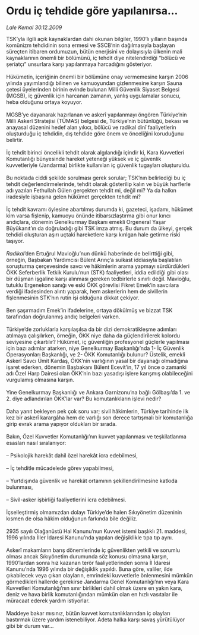 # Ordu iç tehdide göre yapılanırsa...

*Lale Kemal 30.12.2009*

<div class="yazi">TSK’yla ilgili açık kaynaklardan dahi okunan bilgiler, 1990’lı yılların başında komünizm tehdidinin sona ermesi ve SSCB’nin dağılmasıyla başlayan süreçten itibaren ordumuzun, bütün enerjisini ve dolayısıyla ülkenin mali kaynaklarının önemli bir bölümünü, iç tehdit diye nitelendirdiği “bölücü ve şeriatçı” unsurlara karşı yapılanmaya harcadığını gösteriyor. <br/><br/>Hükümetin, içeriğinin önemli bir bölümüne onay vermemesine karşın 2006 yılında yayımlandığı bilinen ve kamuoyundan gizlenmesine karşın Sauna çetesi üyelerinden birinin evinde bulunan Milli Güvenlik Siyaset Belgesi (MGSB), iç güvenlik için harcanan zamanın, yanlış uygulamalar sonucu, heba olduğunu ortaya koyuyor. <br/><br/>MGSB’ye dayanarak hazırlanan ve askerî yapılanmayı öngören Türkiye’nin Milli Askerî Stratejisi (TÜMAS) belgesi de, Türkiye’nin bütünlüğü, bekası ve anayasal düzenini hedef alan yıkıcı, bölücü ve radikal dinî faaliyetlerin oluşturduğu iç tehdidin, dış tehdide göre önem ve önceliğini koruduğunu belirtir. <br/><br/>İç tehdit birinci öncelikli tehdit olarak algılandığı içindir ki, Kara Kuvvetleri Komutanlığı bünyesinde hareket yeteneği yüksek ve iç güvenlik kuvvetleriyle (Jandarma) birlikte kullanılan iç güvenlik tugayları oluşturuldu. <br/><br/>Bu noktada ciddi şekilde sorulması gerek sorular; TSK’nın belirlediği bu iç tehdit değerlendirmelerinde, tehdit olarak gösterilip kalın ve büyük harflerle adı yazılan Fethullah Gülen gerçekten tehdit mi, değil mi? Ya da halkın iradesiyle işbaşına gelen hükümet gerçekten tehdit mi? <br/><br/>İç tehdit kavramı öylesine abartılmış durumda ki, gazeteci, işadamı, hükümet kim varsa fişlenip, kamuoyu önünde itibarsızlaştırma gibi onur kırıcı andıçlara, dönemin Genelkurmay Başkanı emekli Orgeneral Yaşar Büyükanıt’ın da doğruladığı gibi TSK imza atmış. Bu durum da ülkeyi, gerçek tehdidi oluşturan aşırı uçtaki hareketlere karşı kırılgan hale getirme riski taşıyor.<i> <br/><br/>Radikal</i>’den Ertuğrul Mavioğlu’nun dünkü haberinde de belirttiği gibi, örneğin, Başbakan Yardımcısı Bülent Arınç’a suikast iddiasıyla başlatılan soruşturma çerçevesinde savcı ve hâkimlerin arama yapmayı sürdürdükleri ÖKK Seferberlik Tetkik Kurulu’nun (STK) faaliyetleri, iddia edildiği gibi olası bir düşman işgaline karşı alınması gereken tedbirlerle sınırlı değil. Mavioğlu, tutuklu Ergenekon sanığı ve eski ÖKK görevlisi Fikret Emek’in savcılara verdiği ifadesinden alıntı yaparak, hem askerlerin hem de sivillerin fişlenmesinin STK’nın rutin işi olduğuna dikkat çekiyor. <br/><br/>Ben şaşırmadım Emek’in ifadelerine, ortaya dökülmüş ve bizzat TSK tarafından doğrulanmış andıç belgeleri varken. <br/><br/>Türkiye’de zorluklarla karşılaşılsa da bir dizi demokratikleşme adımları atılmaya çalışılırken, örneğin, ÖKK niye daha da güçlendirilerek kolordu seviyesine çıkartılır? Hükümet, iç güvenliğin profesyonel güçlerle yapılması için bazı adımlar atarken, niye Genelkurmay Başkanlığı’nda 1- İç Güvenlik Operasyonları Başkanlığı, ve 2- ÖKK Komutanlığı bulunur? Üstelik, emekli Askerî Savcı Ümit Kardaş, ÖKK’nin varlığının yasal bir dayanağı olmadığına işaret ederken, dönemin Başbakanı Bülent Ecevit’in, 17 yıl önce o zamanki adı Özel Harp Dairesi olan ÖKK’nin bazı yasadışı işlere karışmış olabileceğini vurgulamış olmasına karşın. <br/><br/>Yine Genelkurmay Başkanlığı ve Ankara Garnizonu’na bağlı Gölbaşı’da 1. ve 2. diye adlandırılan ÖKK’lar var? Bu komutanlıkların işlevi nedir? <br/><br/>Daha yanıt bekleyen pek çok soru var; sivil hâkimlerin, Türkiye tarihinde ilk kez bir askerî karargâha hem de varlığı son derece tartışmalı bir komutanlığa girip evrak arama yapıyor oldukları bir sırada. <br/><br/>Bakın, Özel Kuvvetler Komutanlığı’nın kuvvet yapılanması ve teşkilatlanma esasları nasıl sıralanıyor: <br/><br/>– Psikolojik harekât dahil özel harekât icra edebilmesi, <br/><br/>– İç tehditle mücadelede görev yapabilmesi, <br/><br/>– Yurtdışında güvenlik ve harekât ortamının şekillendirilmesine katkıda bulunması, <br/><br/>– Sivil-asker işbirliği faaliyetlerini icra edebilmesi. <br/><br/>İçselleştirmiş olmamızdan dolayı Türkiye’de halen Sıkıyönetim düzeninin kısmen de olsa hâkim olduğunun farkında bile değiliz. <br/><br/>2935 sayılı Olağanüstü Hal Kanunu’nun Kuvvet istemi başlıklı 21. maddesi, 1996 yılında İller İdaresi Kanunu’nda yapılan değişiklikle tıpa tıp aynı. <br/><br/>Askerî makamların barış dönemlerinde iç güvenlikten yetkili ve sorumlu olması ancak Sıkıyönetim durumunda söz konusu olmasına karşın, 1990’lardan sonra hız kazanan terör faaliyetlerinden sonra İl İdaresi Kanunu’nda 1996 yılında bir değişiklik yapıldı. Buna göre, valiler, ilde çıkabilecek veya çıkan olayların, emrindeki kuvvetlerle önlenmesini mümkün görmedikleri hallerde gerekirse Jandarma Genel Komutanlığı’nın veya Kara Kuvvetleri Komutanlığı’nın sınır birlikleri dahil olmak üzere en yakın kara, deniz ve hava birlik komutanlığından mümkün olan en hızlı vasıtalar ile müracaat ederek yardım istiyorlar. <br/><br/>Maddeye bakar mısınız, bütün kuvvet komutanlıklarından iç olayları bastırmak üzere yardım istenebiliyor. Adeta halka karşı savaş yürütülüyor gibi bir durum var...
              </div>
